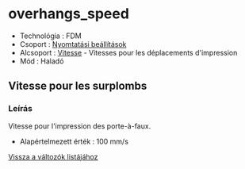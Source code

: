 # overhangs\_speed

* Technológia : FDM
* Csoport : [Nyomtatási beállítások](../../konfig/print_settings.md)
* Alcsoport : [Vitesse](../../beallitasok/print_settings.md#vitesse) - Vitesses pour les déplacements d'impression
* Mód : Haladó

## Vitesse pour les surplombs

### Leírás

Vitesse pour l'impression des porte-à-faux.

* Alapértelmezett érték : 100 mm/s

[Vissza a változók listájához](/)

